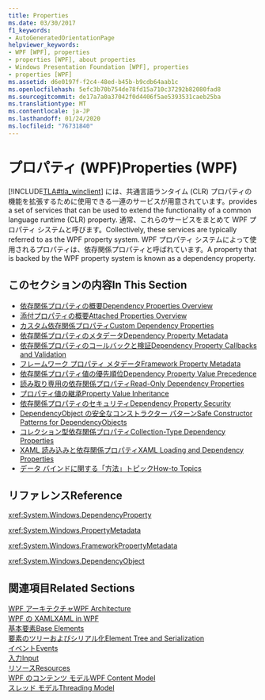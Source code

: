 ```yaml
---
title: Properties
ms.date: 03/30/2017
f1_keywords:
- AutoGeneratedOrientationPage
helpviewer_keywords:
- WPF [WPF], properties
- properties [WPF], about properties
- Windows Presentation Foundation [WPF], properties
- properties [WPF]
ms.assetid: d6e0197f-f2c4-48ed-b45b-b9cdb64aab1c
ms.openlocfilehash: 5efc3b70b754de78fd15a710c37292b82080fad8
ms.sourcegitcommit: de17a7a0a37042f0d4406f5ae5393531caeb25ba
ms.translationtype: MT
ms.contentlocale: ja-JP
ms.lasthandoff: 01/24/2020
ms.locfileid: "76731840"
---
```

# <a name="properties-wpf"></a><span data-ttu-id="c1bdb-102">プロパティ (WPF)</span><span class="sxs-lookup"><span data-stu-id="c1bdb-102">Properties (WPF)</span></span>
[!INCLUDE[TLA#tla_winclient](../../../../includes/tlasharptla-winclient-md.md)] <span data-ttu-id="c1bdb-103">には、共通言語ランタイム (CLR) プロパティの機能を拡張するために使用できる一連のサービスが用意されています。</span><span class="sxs-lookup"><span data-stu-id="c1bdb-103">provides a set of services that can be used to extend the functionality of a common language runtime (CLR) property.</span></span> <span data-ttu-id="c1bdb-104">通常、これらのサービスをまとめて WPF プロパティ システムと呼びます。</span><span class="sxs-lookup"><span data-stu-id="c1bdb-104">Collectively, these services are typically referred to as the WPF property system.</span></span> <span data-ttu-id="c1bdb-105">WPF プロパティ システムによって使用されるプロパティは、依存関係プロパティと呼ばれています。</span><span class="sxs-lookup"><span data-stu-id="c1bdb-105">A property that is backed by the WPF property system is known as a dependency property.</span></span>  
  
## <a name="in-this-section"></a><span data-ttu-id="c1bdb-106">このセクションの内容</span><span class="sxs-lookup"><span data-stu-id="c1bdb-106">In This Section</span></span>  

- [<span data-ttu-id="c1bdb-107">依存関係プロパティの概要</span><span class="sxs-lookup"><span data-stu-id="c1bdb-107">Dependency Properties Overview</span></span>](dependency-properties-overview.md)
- [<span data-ttu-id="c1bdb-108">添付プロパティの概要</span><span class="sxs-lookup"><span data-stu-id="c1bdb-108">Attached Properties Overview</span></span>](attached-properties-overview.md)
- [<span data-ttu-id="c1bdb-109">カスタム依存関係プロパティ</span><span class="sxs-lookup"><span data-stu-id="c1bdb-109">Custom Dependency Properties</span></span>](custom-dependency-properties.md)
- [<span data-ttu-id="c1bdb-110">依存関係プロパティのメタデータ</span><span class="sxs-lookup"><span data-stu-id="c1bdb-110">Dependency Property Metadata</span></span>](dependency-property-metadata.md)
- [<span data-ttu-id="c1bdb-111">依存関係プロパティのコールバックと検証</span><span class="sxs-lookup"><span data-stu-id="c1bdb-111">Dependency Property Callbacks and Validation</span></span>](dependency-property-callbacks-and-validation.md)
- [<span data-ttu-id="c1bdb-112">フレームワーク プロパティ メタデータ</span><span class="sxs-lookup"><span data-stu-id="c1bdb-112">Framework Property Metadata</span></span>](framework-property-metadata.md)
- [<span data-ttu-id="c1bdb-113">依存関係プロパティ値の優先順位</span><span class="sxs-lookup"><span data-stu-id="c1bdb-113">Dependency Property Value Precedence</span></span>](dependency-property-value-precedence.md)
- [<span data-ttu-id="c1bdb-114">読み取り専用の依存関係プロパティ</span><span class="sxs-lookup"><span data-stu-id="c1bdb-114">Read-Only Dependency Properties</span></span>](read-only-dependency-properties.md)
- [<span data-ttu-id="c1bdb-115">プロパティ値の継承</span><span class="sxs-lookup"><span data-stu-id="c1bdb-115">Property Value Inheritance</span></span>](property-value-inheritance.md)
- [<span data-ttu-id="c1bdb-116">依存関係プロパティのセキュリティ</span><span class="sxs-lookup"><span data-stu-id="c1bdb-116">Dependency Property Security</span></span>](dependency-property-security.md)
- [<span data-ttu-id="c1bdb-117">DependencyObject の安全なコンストラクター パターン</span><span class="sxs-lookup"><span data-stu-id="c1bdb-117">Safe Constructor Patterns for DependencyObjects</span></span>](safe-constructor-patterns-for-dependencyobjects.md)
- [<span data-ttu-id="c1bdb-118">コレクション型依存関係プロパティ</span><span class="sxs-lookup"><span data-stu-id="c1bdb-118">Collection-Type Dependency Properties</span></span>](collection-type-dependency-properties.md)
- [<span data-ttu-id="c1bdb-119">XAML 読み込みと依存関係プロパティ</span><span class="sxs-lookup"><span data-stu-id="c1bdb-119">XAML Loading and Dependency Properties</span></span>](xaml-loading-and-dependency-properties.md)
- [<span data-ttu-id="c1bdb-120">データ バインドに関する「方法」トピック</span><span class="sxs-lookup"><span data-stu-id="c1bdb-120">How-to Topics</span></span>](properties-how-to-topics.md)
  
## <a name="reference"></a><span data-ttu-id="c1bdb-121">リファレンス</span><span class="sxs-lookup"><span data-stu-id="c1bdb-121">Reference</span></span>  
 <xref:System.Windows.DependencyProperty>  
  
 <xref:System.Windows.PropertyMetadata>  
  
 <xref:System.Windows.FrameworkPropertyMetadata>  
  
 <xref:System.Windows.DependencyObject>  
  
## <a name="related-sections"></a><span data-ttu-id="c1bdb-122">関連項目</span><span class="sxs-lookup"><span data-stu-id="c1bdb-122">Related Sections</span></span>  
 [<span data-ttu-id="c1bdb-123">WPF アーキテクチャ</span><span class="sxs-lookup"><span data-stu-id="c1bdb-123">WPF Architecture</span></span>](wpf-architecture.md)  
  [<span data-ttu-id="c1bdb-124">WPF の XAML</span><span class="sxs-lookup"><span data-stu-id="c1bdb-124">XAML in WPF</span></span>](xaml-in-wpf.md)  
  [<span data-ttu-id="c1bdb-125">基本要素</span><span class="sxs-lookup"><span data-stu-id="c1bdb-125">Base Elements</span></span>](base-elements.md)  
  [<span data-ttu-id="c1bdb-126">要素のツリーおよびシリアル化</span><span class="sxs-lookup"><span data-stu-id="c1bdb-126">Element Tree and Serialization</span></span>](element-tree-and-serialization.md)  
  [<span data-ttu-id="c1bdb-127">イベント</span><span class="sxs-lookup"><span data-stu-id="c1bdb-127">Events</span></span>](events-wpf.md)  
  [<span data-ttu-id="c1bdb-128">入力</span><span class="sxs-lookup"><span data-stu-id="c1bdb-128">Input</span></span>](input-wpf.md)  
  [<span data-ttu-id="c1bdb-129">リソース</span><span class="sxs-lookup"><span data-stu-id="c1bdb-129">Resources</span></span>](resources-wpf.md)  
  [<span data-ttu-id="c1bdb-130">WPF のコンテンツ モデル</span><span class="sxs-lookup"><span data-stu-id="c1bdb-130">WPF Content Model</span></span>](../controls/wpf-content-model.md)  
  [<span data-ttu-id="c1bdb-131">スレッド モデル</span><span class="sxs-lookup"><span data-stu-id="c1bdb-131">Threading Model</span></span>](threading-model.md)
